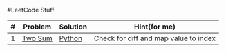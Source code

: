 #LeetCode Stuff

| # | Problem | Solution | Hint(for me) |
|---| ------- | -------- | ------------ |
|1|[Two Sum](https://leetcode.com/problems/two-sum/) | [Python](./easy/TwoSum.py) | Check for diff and map value to index |
